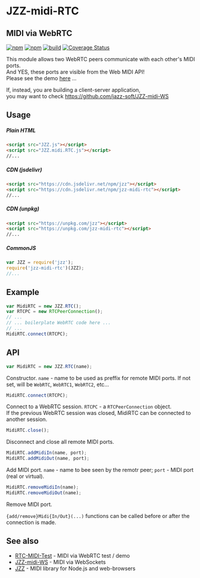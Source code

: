 # JZZ-midi-RTC
## MIDI via WebRTC

[![npm](https://img.shields.io/npm/v/jzz-midi-rtc.svg)](https://www.npmjs.com/package/jzz-midi-rtc)
[![npm](https://img.shields.io/npm/dt/jzz-midi-rtc.svg)](https://www.npmjs.com/package/jzz-midi-rtc)
[![build](https://github.com/jazz-soft/JZZ-midi-RTC/actions/workflows/build.yml/badge.svg)](https://github.com/jazz-soft/JZZ-midi-RTC/actions)
[![Coverage Status](https://coveralls.io/repos/github/jazz-soft/JZZ-midi-RTC/badge.svg)](https://coveralls.io/github/jazz-soft/JZZ-midi-RTC)

This module allows two WebRTC peers communicate with each other's MIDI ports.  
And YES, these ports are visible from the Web MIDI API!  
Please see the demo [here](https://github.com/jazz-soft/RTC-MIDI-Test) ...

If, instead, you are building a client-server application,  
you may want to check https://github.com/jazz-soft/JZZ-midi-WS

## Usage
##### Plain HTML
```html
<script src="JZZ.js"></script>
<script src="JZZ.midi.RTC.js"></script>
//...
```
##### CDN (jsdelivr)
```html
<script src="https://cdn.jsdelivr.net/npm/jzz"></script>
<script src="https://cdn.jsdelivr.net/npm/jzz-midi-rtc"></script>
//...
```
##### CDN (unpkg)
```html
<script src="https://unpkg.com/jzz"></script>
<script src="https://unpkg.com/jzz-midi-rtc"></script>
//...
```
##### CommonJS
```js
var JZZ = require('jzz');
require('jzz-midi-rtc')(JZZ);
//...
```

## Example
```js
var MidiRTC = new JZZ.RTC();
var RTCPC = new RTCPeerConnection();
// ...
// ... boilerplate WebRTC code here ...
// ...
MidiRTC.connect(RTCPC);
```

## API
```js
var MidiRTC = new JZZ.RTC(name);
```
Constructor. `name` - name to be used as preffix for remote MIDI ports.
If not set, will be `WebRTC`, `WebRTC1`, `WebRTC2`, etc...

```js
MidiRTC.connect(RTCPC);
```
Connect to a WebRTC session. `RTCPC` - a `RTCPeerConnection` object.  
If the previous WebRTC session was closed, MidiRTC can be connected to another session.

```js
MidiRTC.close();
```
Disconnect and close all remote MIDI ports.

```js
MidiRTC.addMidiIn(name, port);
MidiRTC.addMidiOut(name, port);
```
Add MIDI port. `name` - name to bee seen by the remotr peer; `port` - MIDI port (real or virtual).

```js
MidiRTC.removeMidiIn(name);
MidiRTC.removeMidiOut(name);
```
Remove MIDI port.

`{add/remove}Midi{In/Out}(...)` functions can be called before or after the connection is made.


## See also
- [RTC-MIDI-Test](https://github.com/jazz-soft/RTC-MIDI-Test) - MIDI via WebRTC test / demo
- [JZZ-midi-WS](https://github.com/jazz-soft/JZZ-midi-WS) - MIDI via WebSockets
- [JZZ](https://github.com/jazz-soft/JZZ) - MIDI library for Node.js and web-browsers
